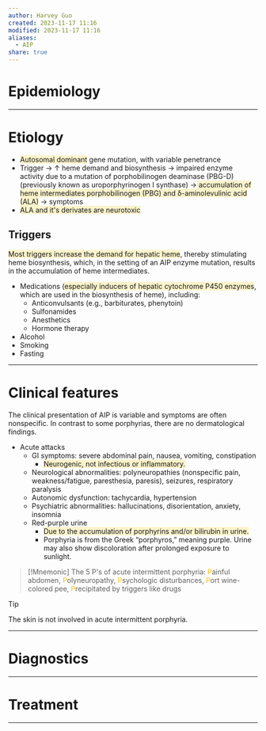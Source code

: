 ```yaml
---
author: Harvey Guo
created: 2023-11-17 11:16
modified: 2023-11-17 11:16
aliases:
  - AIP
share: true
---
```

# Epidemiology


---
# Etiology
- <span style="background:rgba(240, 200, 0, 0.2)">Autosomal dominant</span> gene mutation, with variable penetrance
- Trigger → ↑ heme demand and biosynthesis → impaired enzyme activity due to a mutation of porphobilinogen deaminase (PBG-D) (previously known as uroporphyrinogen I synthase)  →<span style="background:rgba(240, 200, 0, 0.2)"> accumulation of heme intermediates porphobilinogen (PBG) and δ-aminolevulinic acid (ALA)</span> → symptoms
- <span style="background:rgba(240, 200, 0, 0.2)">ALA and it's derivates are neurotoxic</span>
## Triggers
<span style="background:rgba(240, 200, 0, 0.2)">Most triggers increase the demand for hepatic heme</span>, thereby stimulating heme biosynthesis, which, in the setting of an AIP enzyme mutation, results in the accumulation of heme intermediates.
- Medications (<span style="background:rgba(240, 200, 0, 0.2)">especially inducers of hepatic cytochrome P450 enzymes</span>, which are used in the biosynthesis of heme), including:
	- Anticonvulsants (e.g., barbiturates, phenytoin)
	- Sulfonamides
	- Anesthetics
	- Hormone therapy
- Alcohol
- Smoking
- Fasting

---
# Clinical features
The clinical presentation of AIP is variable and symptoms are often nonspecific. In contrast to some porphyrias, there are no dermatological findings.
- Acute attacks
	- GI symptoms: severe abdominal pain, nausea, vomiting, constipation 
		- <span style="background:rgba(240, 200, 0, 0.2)">Neurogenic, not infectious or inflammatory.</span>
	- Neurological abnormalities: polyneuropathies (nonspecific pain, weakness/fatigue, paresthesia, paresis), seizures, respiratory paralysis
	- Autonomic dysfunction: tachycardia, hypertension 
	- Psychiatric abnormalities: hallucinations, disorientation, anxiety, insomnia 
	- Red-purple urine
		- <span style="background:rgba(240, 200, 0, 0.2)">Due to the accumulation of porphyrins and/or bilirubin in urine.</span>
		- Porphyria is from the Greek “porphyros,” meaning purple. Urine may also show discoloration after prolonged exposure to sunlight.

>[!Mnemonic] 
>The 5 P's of acute intermittent porphyria: <font color="#ffc000">P</font>ainful abdomen, <font color="#ffc000">P</font>olyneuropathy, <font color="#ffc000">P</font>sychologic disturbances, <font color="#ffc000">P</font>ort wine-colored pee, <font color="#ffc000">P</font>recipitated by triggers like drugs

>[!tip] 
><font color="#ffc000"></font>The skin is not involved in acute intermittent porphyria.

---
# Diagnostics


---
# Treatment


---
